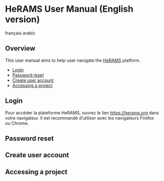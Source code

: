 # HeRAMS User Manual (English version) 

français arabic

## Overview
This user manual aims to help user navigate the [HeRAMS](https://herams.org/login) platform. 

- [Login](#login)
- [Password reset](#password-reset)
- [Create user account](#create-user-account)
- [Accessing a project](#accessing-a-project)

## Login
Pour accéder la plateforme HeRAMS, ouvrez le lien https://herams.org dans votre navigateur. Il est recommandé d’utiliser avec les navigateurs Firefox ou Chrome. 
## Password reset 

## Create user account

## Accessing a project



